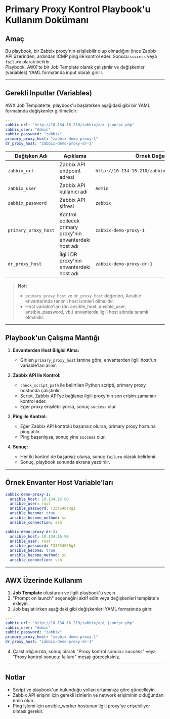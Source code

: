 # Primary Proxy Kontrol Playbook'u Kullanım Dokümanı

## Amaç

Bu playbook, bir Zabbix proxy'nin erişilebilir olup olmadığını önce Zabbix API üzerinden, ardından ICMP ping ile kontrol eder. Sonucu `success` veya `failure` olarak belirtir.  
Playbook, AWX'te bir Job Template olarak çalıştırılır ve değişkenler (variables) YAML formatında input olarak girilir.

---

## Gerekli Inputlar (Variables)

AWX Job Template'te, playbook'u başlatırken aşağıdaki gibi bir YAML formatında değişkenler girilmelidir:

```yaml
---
zabbix_url: "http://10.134.16.210/zabbix/api_jsonrpc.php"
zabbix_user: "Admin"
zabbix_password: "zabbix"
primary_proxy_host: "zabbix-demo-proxy-1"
dr_proxy_host: "zabbix-demo-proxy-dr-1"
```

| Değişken Adı         | Açıklama                                                      | Örnek Değer                                      |
|----------------------|--------------------------------------------------------------|--------------------------------------------------|
| `zabbix_url`         | Zabbix API endpoint adresi                                   | `http://10.134.16.210/zabbix/api_jsonrpc.php`    |
| `zabbix_user`        | Zabbix API kullanıcı adı                                     | `Admin`                                          |
| `zabbix_password`    | Zabbix API şifresi                                           | `zabbix`                                         |
| `primary_proxy_host` | Kontrol edilecek primary proxy'nin envanterdeki host adı     | `zabbix-demo-proxy-1`                            |
| `dr_proxy_host`      | İlgili DR proxy'nin envanterdeki host adı                   | `zabbix-demo-proxy-dr-1`                         |

> **Not:**  
> - `primary_proxy_host` ve `dr_proxy_host` değerleri, Ansible envanterinde tanımlı host isimleri olmalıdır.
> - Host variable'ları (ör: ansible_host, ansible_user, ansible_password, vb.) envanterde ilgili host altında tanımlı olmalıdır.

---

## Playbook'un Çalışma Mantığı

1. **Envanterden Host Bilgisi Alma:**  
   - Girilen `primary_proxy_host` ismine göre, envanterden ilgili host'un variable'ları alınır.

2. **Zabbix API ile Kontrol:**  
   - `check_script_path` ile belirtilen Python scripti, primary proxy hostunda çalıştırılır.
   - Script, Zabbix API'ye bağlanıp ilgili proxy'nin son erişim zamanını kontrol eder.
   - Eğer proxy erişilebiliyorsa, sonuç `success` olur.

3. **Ping ile Kontrol:**  
   - Eğer Zabbix API kontrolü başarısız olursa, primary proxy hostuna ping atılır.
   - Ping başarılıysa, sonuç yine `success` olur.

4. **Sonuç:**  
   - Her iki kontrol de başarısız olursa, sonuç `failure` olarak belirlenir.
   - Sonuç, playbook sonunda ekrana yazdırılır.

---

## Örnek Envanter Host Variable'ları

```yaml
zabbix-demo-proxy-1:
  ansible_host: 10.134.16.80
  ansible_user: root
  ansible_password: T33!S40!Rg1
  ansible_become: true
  ansible_become_method: su
  ansible_connection: ssh

zabbix-demo-proxy-dr-1:
  ansible_host: 10.134.16.90
  ansible_user: root
  ansible_password: T33!S40!Rg1
  ansible_become: true
  ansible_become_method: su
  ansible_connection: ssh
```

---

## AWX Üzerinde Kullanım

1. **Job Template** oluşturun ve ilgili playbook'u seçin.
2. "Prompt on launch" seçeneğini aktif edin veya değişkenleri template'e ekleyin.
3. Job başlatılırken aşağıdaki gibi değişkenleri YAML formatında girin:

```yaml
---
zabbix_url: "http://10.134.16.210/zabbix/api_jsonrpc.php"
zabbix_user: "Admin"
zabbix_password: "zabbix"
primary_proxy_host: "zabbix-demo-proxy-1"
dr_proxy_host: "zabbix-demo-proxy-dr-1"
```

4. Çalıştırdığınızda, sonuç olarak "Proxy kontrol sonucu: success" veya "Proxy kontrol sonucu: failure" mesajı göreceksiniz.

---

## Notlar

- Script ve playbook'un bulunduğu yolları ortamınıza göre güncelleyin.
- Zabbix API erişimi için gerekli izinlerin ve network erişiminin olduğundan emin olun.
- Ping işlemi için ansible_worker hostunun ilgili proxy'ye erişebiliyor olması gerekir. 